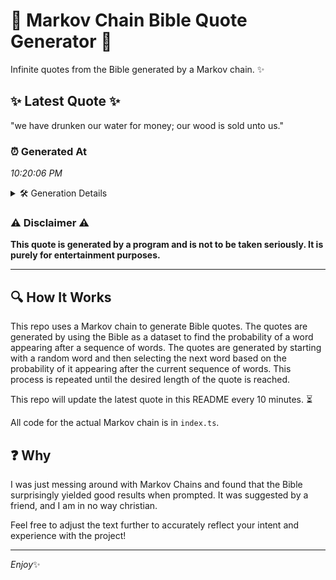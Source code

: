 # 📖 Markov Chain Bible Quote Generator 📖

Infinite quotes from the Bible generated by a Markov chain. ✨

## ✨ Latest Quote ✨
"we have drunken our water for money; our wood is sold unto us."

### ⏰ Generated At
*10:20:06 PM*

<details>
    <summary>🛠️ Generation Details</summary>
    <p>
        <strong>🌱 Seed:</strong> we<br>
        <strong>🔄 Iterations:</strong> 12<br>
        <strong>📜 Context History:</strong><br>[ we ]: have<br>[ we, have ]: drunken<br>[ we, have, drunken ]: our<br>[ we, have, drunken, our ]: water<br>[ we, have, drunken, our, water ]: for<br>[ we, have, drunken, our, water, for ]: money;<br>[ have, drunken, our, water, for, money; ]: our<br>[ drunken, our, water, for, money;, our ]: wood<br>[ our, water, for, money;, our, wood ]: is<br>[ water, for, money;, our, wood, is ]: sold<br>[ for, money;, our, wood, is, sold ]: unto<br>[ money;, our, wood, is, sold, unto ]: us.<br>
    </p>
</details>

### ⚠️ Disclaimer ⚠️
**This quote is generated by a program and is not to be taken seriously. It is purely for entertainment purposes.**

---

## 🔍 How It Works

This repo uses a Markov chain to generate Bible quotes. The quotes are generated by using the Bible as a dataset to find the probability of a word appearing after a sequence of words. The quotes are generated by starting with a random word and then selecting the next word based on the probability of it appearing after the current sequence of words. This process is repeated until the desired length of the quote is reached.

This repo will update the latest quote in this README every 10 minutes. ⏳

All code for the actual Markov chain is in `index.ts`.

## ❓ Why

I was just messing around with Markov Chains and found that the Bible surprisingly yielded good results when prompted. 
It was suggested by a friend, and I am in no way christian.

Feel free to adjust the text further to accurately reflect your intent and experience with the project!

---

*Enjoy*✨

